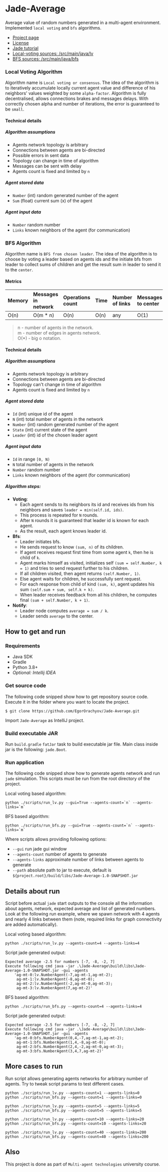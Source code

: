 # Jade-Average

Average value of random numbers generated in a multi-agent environment.
Implemented `local voting` and `bfs` algorithms.

- [Project page](https://github.com/EgorOrachyov/Jade-Average)
- [License](https://github.com/EgorOrachyov/Jade-Average/blob/main/LICENSE)
- [Jade tutorial](https://github.com/EgorOrachyov/Jade-Average/blob/main/docs/jade-tutorial.pdf)
- [Local-voting sources: /src/main/java/lv](https://github.com/EgorOrachyov/Jade-Average/tree/main/src/main/java/lv)
- [BFS sources: /src/main/java/bfs](https://github.com/EgorOrachyov/Jade-Average/tree/main/src/main/java/bfs)

### Local Voting Algorithm
Algorithm name is `Local voting or consensus`.
The idea of the algorithm is to iteratively accumulate locally
current agent value and difference of his neighbors' values weighted by some `alpha-factor`.
Algorithm is fully decentralised, allows connections brakes and messages delays.
With correctly chosen alpha and number of iterations, the error is guaranteed to be `small`.

#### Technical details

##### Algorithm assumptions
- Agents network topology is arbitrary
- Connections between agents are bi-directed
- Possible errors in sent data
- Topology can change in time of algorithm
- Messages can be sent with delay
- Agents count is fixed and limited by `n`

##### Agent stored data
- `Number` (int) random generated number of the agent
- `Sum` (float) current sum (x) of the agent

##### Agent input data
- `Number` random number
- `Links` known neighbors of the agent (for communication)

### BFS Algorithm
Algorithm name is `BFS from chosen leader`.
The idea of the algorithm is to choose by voting a leader based on
agents ids and the initiate bfs from leader to collect sums of children
and get the result sum in leader to send it to the `center`.

#### Metrics
| Memory | Messages in network | Operations count | Time | Number of links | Messages to center |
|:---    |:---                 |:---              |:---  |:---             |:---                |
| O(n)   | O(m * n)            | O(n)             | O(n) | any             | O(1)               | 

> n - number of agents in the network.  
> m - number of edges in agents network.  
> O(*) - big o notation.

#### Technical details

##### Algorithm assumptions
- Agents network topology is arbitrary
- Connections between agents are bi-directed
- Topology can't change in time of algorithm
- Agents count is fixed and limited by `n`

##### Agent stored data
- `Id` (int) unique id of the agent
- `N` (int) total number of agents in the network
- `Number` (int) random generated number of the agent
- `State` (int) current state of the agent
- `Leader` (int) id of the chosen leader agent

##### Agent input data
- `Id` in range `[0, N)`
- `N` total number of agents in the network
- `Number` random number
- `Links` known neighbors of the agent (for communication)

##### Algorithm steps:
- **Voting**: 
  - Each agent sends to its neighbors its id and receives ids from his neighbors and saves `leader = min(self.id, ids)`. 
  - This process is repeated for `N` rounds. 
  - After `N` rounds it is guaranteed that leader id is known for each agent. 
  - As the result, each agent knows leader id.
- **Bfs**: 
  - Leader initiates bfs. 
  - He sends request to know `(sum, n)` of its children.
  - If agent receives request first time from some agent `k`, then he is child of `k`.
  - Agent marks himself as visited, initializes self `(sum = self.Number, k = 1)` and tries to send request further to his children.
  - If all children visited, then agent returns `(self.Number, 1)`.
  - Else agent waits for children, he successfully sent request.
  - For each response from child of kind `(sum, k)`, agent updates his sum `(self.sum + sum, self.k + k)`.
  - When leader receives feedback from all his children, he computes final `(sum + self.Number, k + 1)`.
- **Notify**:
  - Leader node computes `average = sum / k`.
  - Leader sends `average` to the center.

## How to get and run

### Requirements
- Java SDK
- Gradle
- Python 3.8+
- *Optional: Intellij IDEA*

### Get source code
The following code snipped show how to get repository source code.
Execute it in the folder where you want to locate the project.

```shell
$ git clone https://github.com/EgorOrachyov/Jade-Average.git
```

Import `Jade-Average` as IntelliJ project.

### Build executable JAR
Run `build.gradle` `fatJar` task to build executable jar file.
Main class inside jar is the following: `jade.Boot`.

### Run application
The following code snipped show how to generate agents network
and run `jade` simulation. This scripts must be run from the root directory of the project.

Local voting based algorithm:

```shell
python ./scripts/run_lv.py --gui=True --agents-count=`n` --agents-links=`m`
```

BFS based algorithm:

```shell
python ./scripts/run_bfs.py --gui=True --agents-count=`n` --agents-links=`m`
```

Where scripts allows providing following options:
- `--gui` run jade gui window
- `--agents-count` number of agents to generate
- `--agents-links` approximate number of links between agents to generate
- `--path` absolute path to jar to execute, default is `${project.root}/build/libs/Jade-Average-1.0-SNAPSHOT.jar`

## Details about run
Script before actual `jade` start outputs to the console all the information
about agents, network, expected average and list of generated numbers.
Look at the following run example, where we spawn network with 4 agents
and nearly 4 links between them (note, required links for graph connectivity are added automatically).

Local voting based algorithm:

```shell
python ./scripts/run_lv.py --agents-count=4 --agents-links=4
```

Script jade generated output:

```text
Expected average -2.5 for numbers [-7, -8, -2, 7]
Execute following cmd java -jar .\Jade-Average\build\libs\Jade-Average-1.0-SNAPSHOT.jar -gui -agents 
    'ag-mt-0:lv.NumberAgent(-7,ag-mt-1,ag-mt-2);
     ag-mt-1:lv.NumberAgent(-8,ag-mt-0);
     ag-mt-2:lv.NumberAgent(-2,ag-mt-0,ag-mt-3);
     ag-mt-3:lv.NumberAgent(7,ag-mt-2)'
```

BFS based algorithm:

```shell
python ./scripts/run_bfs.py --agents-count=4 --agents-links=4
```

Script jade generated output:

```text
Expected average -2.5 for numbers [-7, -8, -2, 7]
Execute following cmd java -jar .\Jade-Average\build\libs\Jade-Average-1.0-SNAPSHOT.jar -gui -agents 
    'ag-mt-0:bfs.NumberAgent(0,4,-7,ag-mt-1,ag-mt-2);
     ag-mt-1:bfs.NumberAgent(1,4,-8,ag-mt-0);
     ag-mt-2:bfs.NumberAgent(2,4,-2,ag-mt-0,ag-mt-3);
     ag-mt-3:bfs.NumberAgent(3,4,7,ag-mt-2)'
```

## More cases to run
Run script allows generating agents networks for arbitrary number of agents.
Try to tweak script params to test different cases.

```shell
python ./scripts/run_lv.py --agents-count=1 --agents-links=0
python ./scripts/run_bfs.py --agents-count=1 --agents-links=0
```

```shell
python ./scripts/run_lv.py --agents-count=5 --agents-links=5
python ./scripts/run_bfs.py --agents-count=5 --agents-links=5
```

```shell
python ./scripts/run_lv.py --agents-count=10 --agents-links=20
python ./scripts/run_bfs.py --agents-count=10 --agents-links=20
```

```shell
python ./scripts/run_lv.py --agents-count=40 --agents-links=200
python ./scripts/run_bfs.py --agents-count=40 --agents-links=200
```

## Also

This project is done as part of `Multi-agent technologies` university course.